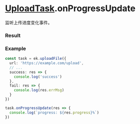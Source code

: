 # [UploadTask](../UploadTask.md).onProgressUpdate

监听上传进度变化事件。

### Result

<Results :data="results" />

### Example

```ts
const task = ek.uploadFile({
  url: 'https://example.com/upload',
  // ...
  success: res => {
    console.log('success')
  },
  fail: res => {
    console.log(res.errMsg)
  }
})

task.onProgressUpdate(res => {
  console.log(`progress: ${res.progress}%`)
})
```

<script setup>
const results = [
  {
    name: 'progress',
    type: 'number',
    desc: '上传进度百分比, 0 - 100'
  },
  {
    name: 'totalBytesWritten',
    type: 'number',
    desc: '已经上传的数据长度，单位 Bytes'
  },
  {
    name: 'totalBytesExpectedToWrite',
    type: 'number',
    desc: '预期需要上传的数据总长度，单位 Bytes'
  },
]
</script>
